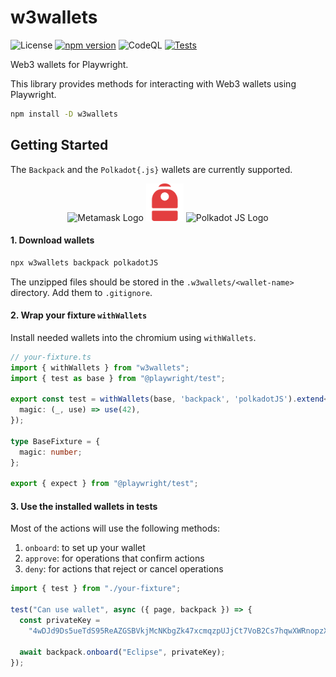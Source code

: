 # w3wallets

![License](https://img.shields.io/badge/License-MIT-yellow.svg)
[![npm version](https://img.shields.io/npm/v/w3wallets.svg)](https://www.npmjs.com/package/w3wallets)
![CodeQL](https://github.com/Maksandre/w3wallets/actions/workflows/github-code-scanning/codeql/badge.svg?branch=main)
[![Tests](https://github.com/Maksandre/w3wallets/actions/workflows/playwright.yml/badge.svg?branch=main)](https://github.com/Maksandre/w3wallets/actions/workflows/playwright.yml)

Web3 wallets for Playwright.

This library provides methods for interacting with Web3 wallets using Playwright.

```sh
npm install -D w3wallets
```

## Getting Started

The `Backpack` and the `Polkadot{.js}` wallets are currently supported.

<p align="center">
  <img src="https://images.ctfassets.net/clixtyxoaeas/1ezuBGezqfIeifWdVtwU4c/d970d4cdf13b163efddddd5709164d2e/MetaMask-icon-Fox.svg" alt="Metamask Logo" width="60"/>
  <img src="https://raw.githubusercontent.com/coral-xyz/backpack/refs/heads/master/assets/backpack.png" alt="Backpack Logo" width="60"/>
  <img src="https://polkadot.js.org/logo.svg" alt="Polkadot JS Logo" width="60"/>
</p>

#### 1. Download wallets

```sh
npx w3wallets backpack polkadotJS
```

The unzipped files should be stored in the `.w3wallets/<wallet-name>` directory. Add them to `.gitignore`.

#### 2. Wrap your fixture `withWallets`

Install needed wallets into the chromium using `withWallets`.

```ts
// your-fixture.ts
import { withWallets } from "w3wallets";
import { test as base } from "@playwright/test";

export const test = withWallets(base, 'backpack', 'polkadotJS').extend<BaseFixture>({
  magic: (_, use) => use(42),
});

type BaseFixture = {
  magic: number;
};

export { expect } from "@playwright/test";
```

#### 3. Use the installed wallets in tests

Most of the actions will use the following methods:

1. `onboard`: to set up your wallet
2. `approve`: for operations that confirm actions
3. `deny`: for actions that reject or cancel operations

```ts
import { test } from "./your-fixture";

test("Can use wallet", async ({ page, backpack }) => {
  const privateKey =
    "4wDJd9Ds5ueTdS95ReAZGSBVkjMcNKbgZk47xcmqzpUJjCt7VoB2Cs7hqwXWRnopzXqE4mCP6BEDHCYrFttEcBw2";

  await backpack.onboard("Eclipse", privateKey);
});
```
